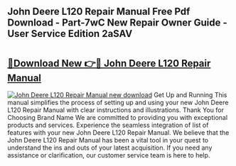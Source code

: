 ## John Deere L120 Repair Manual Free Pdf Download - Part-7wC New Repair Owner Guide - User Service Edition 2aSAV

# <h2><a href="http://bc91313.oget.top/?id=John+Deere+L120+Repair+Manual">🔗Download New 👉🔴 John Deere L120 Repair Manual</a></h2>

[![John Deere L120 Repair Manual new download](https://i.imgur.com/5g1atiW.png)](http://bc91313.oget.top/?id=John+Deere+L120+Repair+Manual)
Get Up and Running This manual simplifies the process of setting up and using your new John Deere L120 Repair Manual with clear instructions and illustrations. Thank You for Choosing Brand Name We are committed to providing you with exceptional products and services. Experience the seamless integration of list of features with your new John Deere L120 Repair Manual. We believe that the John Deere L120 Repair Manual has been a vital tool in your quest to understand the ins and outs of your latest acquisition. If you need any assistance or clarification, our customer service team is here to help.
